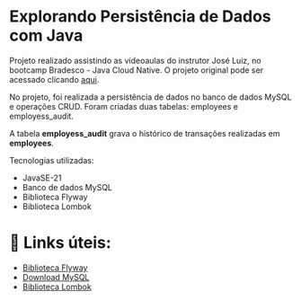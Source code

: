 # Explorando Persistência de Dados com Java

Projeto realizado assistindo as videoaulas do instrutor José Luiz, no bootcamp Bradesco - Java Cloud Native. O projeto original pode ser acessado clicando [aqui](https://github.com/digitalinnovationone/jdbc-sample.git). 

No projeto, foi realizada a persistência de dados no banco de dados MySQL e operações CRUD. Foram criadas duas tabelas: employees e employess_audit. 


A tabela **employess_audit** grava o histórico de transações realizadas em **employees**. 


Tecnologias utilizadas: 

- JavaSE-21
- Banco de dados MySQL
- Biblioteca Flyway
- Biblioteca Lombok


# 🔎 Links úteis: 

- [Biblioteca Flyway](https://flywaydb.org)
- [Download MySQL](https://dev.mysql.com/downloads/mysql/)
- [Biblioteca Lombok](https://projectlombok.org/)

